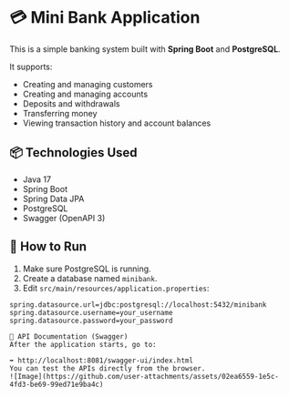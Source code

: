 # 💳 Mini Bank Application
This is a simple banking system built with **Spring Boot** and **PostgreSQL**.

It supports:
- Creating and managing customers
- Creating and managing accounts
- Deposits and withdrawals
- Transferring money
- Viewing transaction history and account balances

## 📦 Technologies Used

- Java 17
- Spring Boot
- Spring Data JPA
- PostgreSQL
- Swagger (OpenAPI 3)


## 🚀 How to Run

1. Make sure PostgreSQL is running.
2. Create a database named `minibank`.
3. Edit `src/main/resources/application.properties`:

```properties
spring.datasource.url=jdbc:postgresql://localhost:5432/minibank
spring.datasource.username=your_username
spring.datasource.password=your_password

📂 API Documentation (Swagger)
After the application starts, go to:

➡️ http://localhost:8081/swagger-ui/index.html
You can test the APIs directly from the browser.
![Image](https://github.com/user-attachments/assets/02ea6559-1e5c-4fd3-be69-99ed71e9ba4c)

